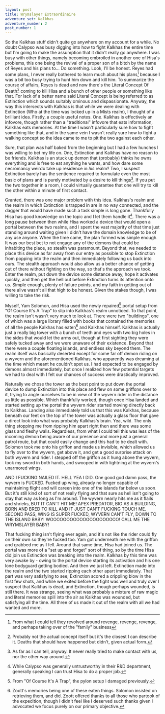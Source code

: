 ```yaml
---
layout: post
title: Wrymslayer Extraordinaire
adventure_set: Kalkhas
adventure_number: 2
post_number: 1
---
```


So the Kalkhas stuff didn't quite go anywhere on my account for a while. No doubt Calypso was busy digging into how to fight Kalkhas the entire time but I'm going to make the assumption that it didn't really go anywhere. I was busy with other things, namely becoming embroiled in another one of Hisa's problems, this one being the revival of a proper son of a bitch by the name of Reyes and his plans to... Do something. Look, I'll be honest. Reyes had some plans, I never really bothered to learn much about his plans[^fn-plans] because I was a bit too busy trying to hunt him down and kill him. To summarize the course of affairs, Reyes is dead and now there's the Literal Concept Of Death[^fn-death] coming to kill Hisa and a bunch of other people or something like that. For lack of a better name said Literal Concept is being referred to as Extinction which sounds suitably ominous and dispassionate. Anyway, the way this intersects with Kalkhas is that while we were dealing with Extinction (Who at the time was locked up in a Mists realm), I thought of a brilliant idea. Firstly, a couple useful notes. One. Kalkhas is effectively an infovore, though rather than a "traditional" infovore that eats information, Kalkhas eats memories. At the time I wasn't particularly sure how to fight something like that, and in the same vein I wasn't really sure how to fight a walking concept so the idea came to me to pit the two against each other.

Sure, that plan was half baked from the beginning but I had a few hunches I was willing to bet my life on. One, Extinction and Kalkhas have no reason to be friends. Kalkhas is an stuck up demon that (probably) thinks he owns everything and is free to eat anything he wants, and how dare some necromancy weirdo take up residence in *his* realm? Two, I suspect Extinction barely has the sentience required to formulate even the most basic of plans and is purely motivated by a desire to kill things[^fn-kill]. If you put the two together in a room, I could virtually guarantee that one will try to kill the other within a minute of first contact.

Granted, there was one major problem with this idea. Kalkhas's realm and the realm in which Extinction is trapped in are in no way connected, and the dagger that would have made such a task simple is long gone. Thankfully Hisa has good knowledge on the topic and I let them handle it[^fn-hisa]. There was a long pause between then while Hisa worked a device that would open a portal between the two realms, and I spent the vast majority of that time just standing around waiting given I didn't have the domain knowledge to be of any use anyone. When the time came, the plan formed was simple enough. It was our best bet to not engage any of the demons that could be inhabiting the place, so stealth was paramount. Beyond that, we needed to place this device as far away from our entry as possible to stop Extinction from popping into the realm and then immediately following us back into ours. The stealth approach would also allow us a better chance of getting out of there without fighting on the way, so that's the approach we took. Enter the realm, put down the device some distance away, hope it activates quickly, and then get the hell out before Extinction turns its attention onto us. Simple enough, plenty of failure points, and my faith in getting out of there alive wasn't all that high to be honest. Given the stakes though, I was willing to take the risk.

Myself, Yam Solomon, and Hisa used the newly repaired[^fn-repair] portal setup from "Of Course It's A Trap" to slip into Kalkhas's realm unnoticed. To that point, the realm isn't wasn't very much to look at. There were two "buildings", one of which was a large library filled with books that contained the memories of all the people Kalkhas has eaten[^fn-zoott] and Kalkhas himself. Kalkhas is actually just a really big tower with a bunch of teeth and eyes with two big holes in the sides that would let the arms out, though at first sighting they were safely tucked away and we were unaware of their existence. Beyond that there were a couple floating islands, and endless sky beyond them. The realm itself was basically deserted except for some far off demon riding on a wyvern and the aforementioned Kalkhas, who apparently was dreaming at the time which meant he couldn't spot us. I had expected to be engaged by demons almost immediately, but once I realized how few potential targets we had to deal with I felt our chances of success were drastically improved.

Naturally we chose the tower as the best point to put down the portal device to dump Extinction into this place and flew on some griffons over to it, trying to angle ourselves to be in view of the wyvern rider in the distance as little as possible. Which thankfully worked, though once Hisa landed and started setting up the portal the wyvern rider started moving directly back to Kalkhas. Landing also immediately told us that this was Kalkhas, because beneath our feet on the top of the tower was actually a glass floor that gave a direct look into what was probably Kalkhas's brain. Yea, wild. The only thing stopping me from ripping him apart right then and there was some glass and fleshy walls. Regardless, from what I could tell this was less of the incoming demon being aware of our presence and more just a general patrol route, but that could easily change and this had to be dealt with. Solomon took me onto his griffon and made us invisible, which allowed us to fly over to the wyvern, get above it, and get a good surprise attack on both wyvern and rider. I stepped off the griffon as it hung above the wyvern, took my sword in both hands, and swooped in with lightning at the wyvern's unarmored wings.

AND I FUCKING NAILED IT. HELL YEA I DID. One good god damn pass, the wyvern is FUCKED. Fucked up wing, already no longer capable of maintaining flight and will careen into one of the islands far below us soon. But it's still kind of sort of not really flying and that sure as hell isn't going to stay that way as long as I'm around. The wyvern nearly hits me as it flails and shrieks, BUT IT CAN'T HIT ME! APEX PREDATOR, BIG AS A BUILDING, BORN AND BRED TO KILL AND IT JUST CAN'T FUCKING TOUCH ME. SECOND PASS, WING IS SUPER FUCKED, WYVERN CAN'T FLY, DOWN TO THE ISLAND BABY! WOOOOOOOOOOOOOOOOOOOOO! CALL ME THE WRYMSLAYER BABY!

That fucking thing isn't flying ever again, and it's not like the rider could fly on their own so they're fucked too. Yam got underneath me with the griffon and grabbed me as I fell. Around that same time, Hisa had joined us. The portal was more of a "set up and forget" sort of thing, so by the time Hisa did join us Extinction was breaking into the realm. Kalkhas by this time was very awake by - owing to the portal device starting its activation and his one lone bodyguard getting bodied. And then we just left. Extinction made into the realm and the two started ripping each other apart immediately. That part was very satisfying to see; Extinction scored a crippling blow in the first few shots, and while we exited before the fight was well and truly over I suspect that Kalkhas is dead, and Extinction, though perhaps wounded, is still there. It was strange, seeing what was probably a mixture of raw magic and literal memories spill into the air as Kalkhas was wounded, but satisfying all the time. All three of us made it out of the realm with all we had wanted and more.

[^fn-plans]: From what I could tell they revolved around revenge, revenge, revenge, and perhaps taking over of the "family" business
[^fn-death]: Probably not the actual concept itself but it's the closest I can describe it. Deaths that should have happened but didn't, given actual form.
[^fn-kill]: As far as I can tell, anyway. It never really tried to make contact with us, nor the other way around.
[^fn-hisa]: While Calypso was generally untrustworthy in their R&D department, generally speaking I can trust Hisa to do a proper job.
[^fn-repair]: From "Of Course It's A Trap", the pylon setup I damaged previously.
[^fn-zoott]: Zoott's memories being one of these eaten things. Solomon insisted on retrieving them, and did. Zoott offered thanks to all those who partook of the expedition, though I didn't feel like I deserved such thanks given I advocated we focus purely on our primary objective.